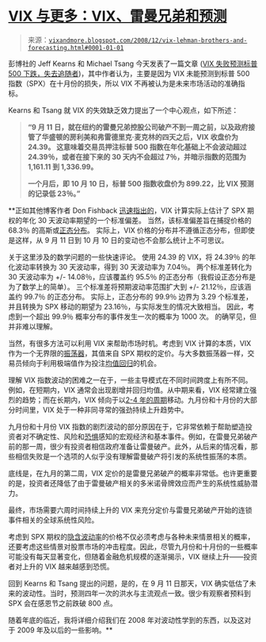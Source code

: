 <!--yml

category: 未分类

date: 2024-05-18 18:09:34

-->

# [VIX 与更多：VIX、雷曼兄弟和预测](http://vixandmore.blogspot.com/2008/12/vix-lehman-brothers-and-forecasting.html#0001-01-01)

> 来源：[`vixandmore.blogspot.com/2008/12/vix-lehman-brothers-and-forecasting.html#0001-01-01`](http://vixandmore.blogspot.com/2008/12/vix-lehman-brothers-and-forecasting.html#0001-01-01)

彭博社的 Jeff Kearns 和 Michael Tsang 今天发表了一篇文章 ([VIX 失败预测标普 500 下跌，失去追随者](http://www.bloomberg.com/apps/news?pid=20601110&sid=a6bJKg1wZ8Vc))，其中作者认为，主要是因为 VIX 未能预测到标普 500 指数（SPX）在十月份的损失，所以 VIX 不再被认为是未来市场活动的准确指标。

Kearns 和 Tsang 就 VIX 的失效缺乏效力提出了一个中心观点，如下所述：

> **“9 月 11 日，就在纽约的雷曼兄弟控股公司破产不到一周之前，以及政府接管了华盛顿的房利美和弗雷德里克·麦克林的四天之后，VIX 收盘价为 24.39。 这意味着交易员押注标普 500 指数在年化基础上不会波动超过 24.39％，或者在接下来的 30 天内不会超过 7％，并暗示指数的范围为 1,161.11 到 1,336.99。**
> 
> **一个月后，即 10 月 10 日，标普 500 指数收盘价为 899.22，比 VIX 预测的记录低 23％。”**

**正如其他博客作者 Don Fishback [迅速指出的](https://www.donfishback.com/blog/2008/12/22/bloomberg-says-vix-is-worthless/)，VIX 计算实际上估计了 SPX 期权的年化 30 天波动率期望的一个标准偏差。 当然，该标准偏差旨在捕捉价格的 68.3％ 的高斯或[正态分布](http://en.wikipedia.org/wiki/Normal_distribution)。 实际上，VIX 价格的分布并不遵循正态分布，但即使是这样，从 9 月 11 日到 10 月 10 日的变动也不会那么统计上不可思议。

关于这里涉及的数学问题的一些快速评论。 使用 24.39 的 VIX，将 24.39％ 的年化波动率转换为 30 天波动率，得到 30 天波动率为 7.04％。 两个标准差转化为 30 天波动率为 +/- 14.08％，应该覆盖约 95.5％ 的正态分布（我假设正态分布是为了数学上的简单）。 三个标准差将预期波动率范围扩大到 +/- 21.12％，应该涵盖约 99.7％ 的正态分布。 实际上，正态分布的 99.9％ 边界为 3.29 个标准差，并且转换为 SPX 移动的期望为 23.16％，与实际发生的情况大致相当。 因此，考虑到一个超出 99.9％ 概率分布的事件发生一次的概率为 1000 次。 的确罕见，但并非难以理解。

当然，有很多方法可以利用 VIX 来帮助市场时机。考虑到 VIX 计算的本质，VIX 作为一个无界限的[振荡器](http://vixandmore.blogspot.com/search/label/oscillators)，其值来自 SPX 期权的定价。与大多数振荡器一样，交易员倾向于利用极端值作为投注[均值回归](http://vixandmore.blogspot.com/search/label/mean%20reversion)的机会。

理解 VIX 指数波动的困难之一在于，一些主导模式在不同时间跨度上有所不同。例如，在短期内，VIX 通常会出现剧增并回归均值。从中期来看，VIX 经常建立强烈的趋势；而在长期内，VIX 倾向于以[2-4 年的周期](http://vixandmore.blogspot.com/search/label/VIX%20macro%20cycles)移动。九月份和十月份的大部分时间里，VIX 处于一种非同寻常的强劲持续上升趋势中。

九月份和十月份 VIX 指数的剧烈波动的部分原因在于，它非常依赖于帮助塑造投资者对不确定性、风险和[恐惧](http://vixandmore.blogspot.com/search/label/fear)感知的宏观经济和基本事件。例如，在雷曼兄弟破产前的那一周，很少有投资者相信政府准备让雷曼破产。此外，从后来的情况看，那些相信失败是一个选项的人似乎没有理解雷曼破产将引发的系统性振荡的本质。

底线是，在九月的第二周，VIX 定价的是雷曼兄弟破产的概率非常低。也许更重要的是，投资者还降低了由于雷曼破产相关的多米诺骨牌效应而产生的系统性威胁潜力。

最终，市场需要六周时间持续上升的 VIX 来充分定价与雷曼兄弟破产开始的连锁事件相关的全球系统性风险。

考虑到 SPX 期权的[隐含波动率](http://vixandmore.blogspot.com/search/label/implied%20volatility)的价格不仅必须考虑与各种未来情景相关的概率，还要考虑这些情景对股票市场的冲击程度。因此，尽管九月份和十月份的一些概率可能没有每天显著变化，但随着金融危机规模的逐渐揭示，VIX 继续上升——投资者对上升的 VIX 越来越感到恐慌。

回到 Kearns 和 Tsang 提出的问题，是的，在 9 月 11 日那天，VIX 确实低估了未来的波动性。当时，预测四年一次的洪水与主流观点一致。很少有观察者预料到 SPX 会在感恩节之前跌破 800 点。

随着年底的临近，我将详细介绍我们在 2008 年对波动性学到的东西，以及这对于 2009 年及以后的一些影响。**
